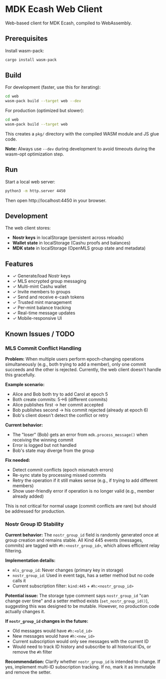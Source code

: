 # MDK Ecash Web Client

Web-based client for MDK Ecash, compiled to WebAssembly.

## Prerequisites

Install wasm-pack:
```bash
cargo install wasm-pack
```

## Build

For development (faster, use this for iterating):
```bash
cd web
wasm-pack build --target web --dev
```

For production (optimized but slower):
```bash
cd web
wasm-pack build --target web
```

This creates a `pkg/` directory with the compiled WASM module and JS glue code.

**Note:** Always use `--dev` during development to avoid timeouts during the wasm-opt optimization step.

## Run

Start a local web server:

```bash
python3 -m http.server 4450
```

Then open http://localhost:4450 in your browser.

## Development

The web client stores:
- **Nostr keys** in localStorage (persistent across reloads)
- **Wallet state** in localStorage (Cashu proofs and balances)
- **MDK state** in localStorage (OpenMLS group state and metadata)

## Features

- ✓ Generate/load Nostr keys
- ✓ MLS encrypted group messaging
- ✓ Multi-mint Cashu wallet
- ✓ Invite members to groups
- ✓ Send and receive e-cash tokens
- ✓ Trusted mint management
- ✓ Per-mint balance tracking
- ✓ Real-time message updates
- ✓ Mobile-responsive UI

## Known Issues / TODO

### MLS Commit Conflict Handling

**Problem:** When multiple users perform epoch-changing operations simultaneously (e.g., both trying to add a member), only one commit succeeds and the other is rejected. Currently, the web client doesn't handle this gracefully.

**Example scenario:**
- Alice and Bob both try to add Carol at epoch 5
- Both create commits: 5→6 (different commits)
- Alice publishes first → her commit accepted
- Bob publishes second → his commit rejected (already at epoch 6)
- Bob's client doesn't detect the conflict or retry

**Current behavior:**
- The "loser" (Bob) gets an error from `mdk.process_message()` when receiving the winning commit
- Error is logged but not handled
- Bob's state may diverge from the group

**Fix needed:**
- Detect commit conflicts (epoch mismatch errors)
- Re-sync state by processing missed commits
- Retry the operation if it still makes sense (e.g., if trying to add different members)
- Show user-friendly error if operation is no longer valid (e.g., member already added)

This is not critical for normal usage (commit conflicts are rare) but should be addressed for production.

### Nostr Group ID Stability

**Current behavior:** The `nostr_group_id` field is randomly generated once at group creation and remains stable. All Kind 445 events (messages, commits) are tagged with `#h:<nostr_group_id>`, which allows efficient relay filtering.

**Implementation details:**
- `mls_group_id`: Never changes (primary key in storage)
- `nostr_group_id`: Used in event tags, has a setter method but no code calls it
- Current subscription filter: `kind:445` + `#h:<nostr_group_id>`

**Potential issue:** The storage type comment says `nostr_group_id` "can change over time" and a setter method exists (`set_nostr_group_id()`), suggesting this was designed to be mutable. However, no production code actually changes it.

**If `nostr_group_id` changes in the future:**
- Old messages would have `#h:<old_id>`
- New messages would have `#h:<new_id>`
- Current subscription would only see messages with the current ID
- Would need to track ID history and subscribe to all historical IDs, or remove the `#h` filter

**Recommendation:** Clarify whether `nostr_group_id` is intended to change. If yes, implement multi-ID subscription tracking. If no, mark it as immutable and remove the setter.
